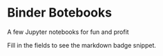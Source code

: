 # Binder Botebooks
A few Jupyter notebooks for fun and profit

Fill in the fields to see the markdown badge snippet.
